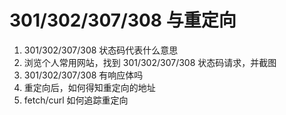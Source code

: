 # 301/302/307/308 与重定向

1. 301/302/307/308 状态码代表什么意思
2. 浏览个人常用网站，找到 301/302/307/308 状态码请求，并截图
3. 301/302/307/308 有响应体吗
4. 重定向后，如何得知重定向的地址
5. fetch/curl 如何追踪重定向
